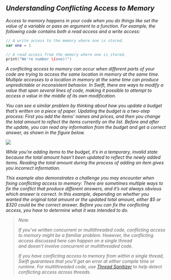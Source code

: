 ## *Understanding Conflicting Access to Memory*

*Access to memory happens in your code when you do things like set the value of a variable or pass an argument to a function. For example, the following code contains both a read access and a write access:*

```swift
// A write access to the memory where one is stored.
var one = 1

// A read access from the memory where one is stored.
print("We're number \(one)!")
```

*A conflicting access to memory can occur when different parts of your code are trying to access the same location in memory at the same time. Multiple accesses to a location in memory at the same time can produce unpredictable or inconsistent behavior. In Swift, there are ways to modify a value that span several lines of code, making it possible to attempt to access a value in the middle of its own modification.*

*You can see a similar problem by thinking about how you update a budget that’s written on a piece of paper. Updating the budget is a two-step process: First you add the items’ names and prices, and then you change the total amount to reflect the items currently on the list. Before and after the update, you can read any information from the budget and get a correct answer, as shown in the figure below.*

*![](https://docs.swift.org/swift-book/images/memory_shopping@2x.png)*

*While you’re adding items to the budget, it’s in a temporary, invalid state because the total amount hasn’t been updated to reflect the newly added items. Reading the total amount during the process of adding an item gives you incorrect information.*

*This example also demonstrates a challenge you may encounter when fixing conflicting access to memory: There are sometimes multiple ways to fix the conflict that produce different answers, and it’s not always obvious which answer is correct. In this example, depending on whether you wanted the original total amount or the updated total amount, either $5 or $320 could be the correct answer. Before you can fix the conflicting access, you have to determine what it was intended to do.*

> *Note*
> 
> *If you’ve written concurrent or multithreaded code, conflicting access to memory might be a familiar problem. However, the conflicting access discussed here can happen on a single thread and doesn’t involve concurrent or multithreaded code.*
> 
> *If you have conflicting access to memory from within a single thread, Swift guarantees that you’ll get an error at either compile time or runtime. For multithreaded code, use [Thread Sanitizer](https://developer.apple.com/documentation/xcode/diagnosing_memory_thread_and_crash_issues_early) to help detect conflicting access across threads.*
